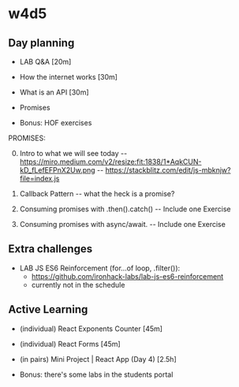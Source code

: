 
# w4d5


## Day planning


- LAB Q&A [20m]

<!-- @todo: create a small warmup activity (before we start with "how the internet works") -->

- How the internet works [30m]

- What is an API [30m]

- Promises


- Bonus: HOF exercises



PROMISES:

0. Intro to what we will see today
   -- https://miro.medium.com/v2/resize:fit:1838/1*AqkCUN-kD_fLefEFPnX2Uw.png
   -- https://stackblitz.com/edit/js-mbknjw?file=index.js

1. Callback Pattern
  -- what the heck is a promise?

2. Consuming promises with .then().catch()
  -- Include one Exercise
  
3. Consuming promises with async/await.
  -- Include one Exercise




## Extra challenges

- LAB JS ES6 Reinforcement (for...of loop, .filter()):
  - https://github.com/ironhack-labs/lab-js-es6-reinforcement
  - currently not in the schedule




## Active Learning


- (individual) React Exponents Counter [45m]
- (individual) React Forms [45m]

  <!-- 
  
  Bonus: Iteration 4 | Refactor - Form Component
  - make sure you commit before you start refactoring.
  - (that way, if you need to roll back, you can just discard the changes with "git restore")

  -->


- (in pairs) Mini Project | React App (Day 4) [2.5h]

- Bonus: there's some labs in the students portal



